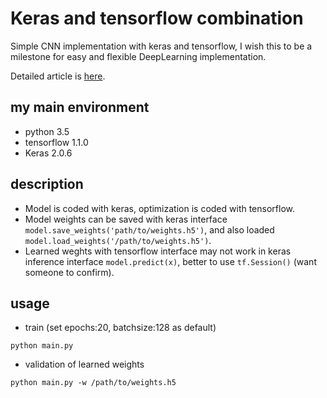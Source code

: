 # Keras and tensorflow combination
Simple CNN implementation with keras and tensorflow, I wish this to be a milestone for easy and flexible DeepLearning implementation.

Detailed article is [here](https://blog.keras.io/keras-as-a-simplified-interface-to-tensorflow-tutorial.html).

## my main environment
- python 3.5
- tensorflow 1.1.0
- Keras 2.0.6

## description

- Model is coded with keras, optimization is coded with tensorflow.
- Model weights can be saved with keras interface ```model.save_weights('path/to/weights.h5')```, 
and also loaded ```model.load_weights('/path/to/weights.h5')```.
- Learned weghts with tensorflow interface may not work in keras inference interface ```model.predict(x)```,
better to use ```tf.Session()``` (want someone to confirm).

## usage
- train (set epochs:20, batchsize:128 as default)

```
python main.py
```

- validation of learned weights

```
python main.py -w /path/to/weights.h5
```
